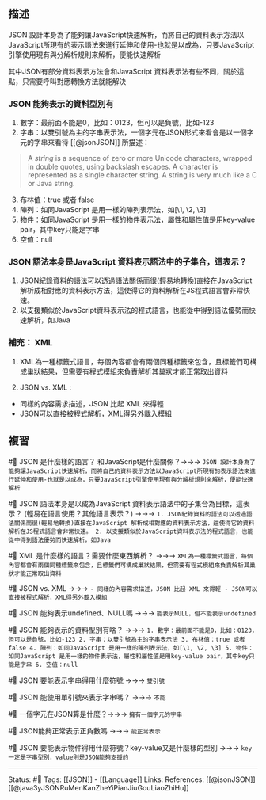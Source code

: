

## 描述

JSON 設計本身為了能夠讓JavaScript快速解析，而將自己的資料表示方法以JavaScript所現有的表示語法來進行延伸和使用-也就是以成為，只要JavaScript引擎使用現有與分解析規則來解析，便能快速解析


其中JSON有部分資料表示方法會和JavaScript 資料表示法有些不同，關於這點，只需要呼叫對應轉換方法就能解決


### JSON 能夠表示的資料型別有

1. 數字：最前面不能是0，比如：0123，但可以是負號，比如-123
2. 字串：以雙引號為主的字串表示法，一個字元在JSON形式來看會是以一個字元的字串來看待
[[@jsonJSON]] 所描述：
> A _string_ is a sequence of zero or more Unicode characters, wrapped in double quotes, using backslash escapes. A character is represented as a single character string. A string is very much like a C or Java string.
3. 布林值：true 或者 false
4. 陣列：如同JavaScript 是用一樣的陣列表示法，如[\1, \2, \3]
5. 物件：如同JavaScript 是用一樣的物件表示法，屬性和屬性值是用key-value pair，其中key只能是字串
6. 空值：null




### JSON 語法本身是JavaScript 資料表示語法中的子集合，這表示？

1. JSON紀錄資料的語法可以透過語法關係而很(輕易地轉換)直接在JavaScript 解析成相對應的資料表示方法，這使得它的資料解析在JS程式語言會非常快速。
2. 以支援類似於JavaScript資料表示法的程式語言，也能從中得到語法優勢而快速解析，如Java


### 補充：  XML

1. XML為一種標籤式語言，每個內容都會有兩個同種標籤來包含，且標籤們可構成巢狀結果，但需要有程式模組來負責解析其巢狀才能正常取出資料

2. JSON vs. XML :
- 同樣的內容需求描述，JSON 比起 XML 來得輕
- JSON可以直接被程式解析，XML得另外載入模組



## 複習
#🧠 JSON 是什麼樣的語言？ 和JavaScript是什麼關係？->->-> `JSON 設計本身為了能夠讓JavaScript快速解析，而將自己的資料表示方法以JavaScript所現有的表示語法來進行延伸和使用-也就是以成為，只要JavaScript引擎使用現有與分解析規則來解析，便能快速解析`
<!--SR:!2024-09-04,482,250-->


#🧠 JSON 語法本身是以成為JavaScript 資料表示語法中的子集合為目標，這表示？ (輕易在語言使用？其他語言表示？) ->->-> `1. JSON紀錄資料的語法可以透過語法關係而很(輕易地轉換)直接在JavaScript 解析成相對應的資料表示方法，這使得它的資料解析在JS程式語言會非常快速。 2. 以支援類似於JavaScript資料表示法的程式語言，也能從中得到語法優勢而快速解析，如Java`
<!--SR:!2024-09-16,490,250-->


#🧠 XML 是什麼樣的語言？需要什麼東西解析？ ->->-> `XML為一種標籤式語言，每個內容都會有兩個同種標籤來包含，且標籤們可構成巢狀結果，但需要有程式模組來負責解析其巢狀才能正常取出資料`
<!--SR:!2024-06-13,434,250-->

#🧠 JSON vs. XML  ->->-> `- 同樣的內容需求描述，JSON 比起 XML 來得輕 - JSON可以直接被程式解析，XML得另外載入模組`
<!--SR:!2024-07-17,453,250-->

#🧠 JSON 能夠表示undefined、NULL嗎 ->->-> `能表示NULL，但不能表示undefined`
<!--SR:!2023-10-08,16,166-->



#🧠 JSON 能夠表示的資料型別有啥？ ->->-> `1. 數字：最前面不能是0，比如：0123，但可以是負號，比如-123 2. 字串：以雙引號為主的字串表示法 3. 布林值：true 或者 false 4. 陣列：如同JavaScript 是用一樣的陣列表示法，如[\1, \2, \3] 5. 物件：如同JavaScript 是用一樣的物件表示法，屬性和屬性值是用key-value pair，其中key只能是字串 6. 空值：null`
<!--SR:!2023-09-26,70,150-->

#🧠 JSON 要能表示字串得用什麼符號 ->->-> `雙引號`
<!--SR:!2024-03-04,301,249-->


#🧠 JSON 能使用單引號來表示字串嗎？ ->->-> `不能`
<!--SR:!2023-11-01,40,169-->


#🧠 一個字元在JSON算是什麼？->->-> `擁有一個字元的字串`
<!--SR:!2024-10-08,501,250-->

#🧠 JSON能夠正常表示正負數嗎 ->->-> `能正常表示`
<!--SR:!2024-03-12,371,250-->

#🧠 JSON 要能表示物件得用什麼符號？key-value又是什麼樣的型別 ->->-> `key 一定是字串型別，value則是JSON能夠支援的`
<!--SR:!2023-11-17,300,250-->


---
Status: #🌱 
Tags:
[[JSON]] - [[Language]]
Links:
References:
[[@jsonJSON]]
[[@java3yJSONRuMenKanZheYiPianJiuGouLiaoZhiHu]]




